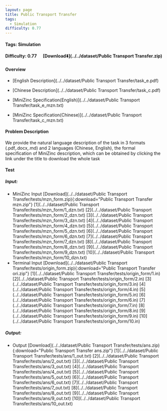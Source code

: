 ```yaml
---
layout: page
title: Public Transport Transfer
tags:
  - Simulation
difficulty: 0.77
---
```


#### Tags: Simulation
#### Difficulty: 0.77 &nbsp;&nbsp;&nbsp;&nbsp; [Download⬇️](../../dataset/Public Transport Transfer.zip)
#### Overview
- [English Description](../../dataset/Public Transport Transfer/task_e.pdf)
- [Chinese Description](../../dataset/Public Transport Transfer/task_c.pdf)
- [MiniZinc Specification(English)](../../dataset/Public Transport Transfer/task_e_mzn.txt)

- [MiniZinc Specification(Chinese)](../../dataset/Public Transport Transfer/task_c_mzn.txt)

#### Problem Description
We provide the natural language description of the task in 3 formats (.pdf,.docx,.md) and 2 languages (Chinese, English), the formal specification of MiniZinc description, which can be obtained by clicking the link under the title to download the whole task
#### Test
##### Input:
- MiniZinc Input [Download](../../dataset/Public Transport Transfer/tests/mzn_form.zip){:download="Public Transport Transfer mzn.zip"} [1](../../dataset/Public Transport Transfer/tests/mzn_form/1_dzn.txt) [2](../../dataset/Public Transport Transfer/tests/mzn_form/2_dzn.txt) [3](../../dataset/Public Transport Transfer/tests/mzn_form/3_dzn.txt) [4](../../dataset/Public Transport Transfer/tests/mzn_form/4_dzn.txt) [5](../../dataset/Public Transport Transfer/tests/mzn_form/5_dzn.txt) [6](../../dataset/Public Transport Transfer/tests/mzn_form/6_dzn.txt) [7](../../dataset/Public Transport Transfer/tests/mzn_form/7_dzn.txt) [8](../../dataset/Public Transport Transfer/tests/mzn_form/8_dzn.txt) [9](../../dataset/Public Transport Transfer/tests/mzn_form/9_dzn.txt) [10](../../dataset/Public Transport Transfer/tests/mzn_form/10_dzn.txt) 
- Terminal Input [Download](../../dataset/Public Transport Transfer/tests/origin_form.zip){:download="Public Transport Transfer ori.zip"} [1](../../dataset/Public Transport Transfer/tests/origin_form/1.in) [2](../../dataset/Public Transport Transfer/tests/origin_form/2.in) [3](../../dataset/Public Transport Transfer/tests/origin_form/3.in) [4](../../dataset/Public Transport Transfer/tests/origin_form/4.in) [5](../../dataset/Public Transport Transfer/tests/origin_form/5.in) [6](../../dataset/Public Transport Transfer/tests/origin_form/6.in) [7](../../dataset/Public Transport Transfer/tests/origin_form/7.in) [8](../../dataset/Public Transport Transfer/tests/origin_form/8.in) [9](../../dataset/Public Transport Transfer/tests/origin_form/9.in) [10](../../dataset/Public Transport Transfer/tests/origin_form/10.in) 

##### Output:
- Output [Download](../../dataset/Public Transport Transfer/tests/ans.zip){:download="Public Transport Transfer ans.zip"} [1](../../dataset/Public Transport Transfer/tests/ans/1_out.txt) [2](../../dataset/Public Transport Transfer/tests/ans/2_out.txt) [3](../../dataset/Public Transport Transfer/tests/ans/3_out.txt) [4](../../dataset/Public Transport Transfer/tests/ans/4_out.txt) [5](../../dataset/Public Transport Transfer/tests/ans/5_out.txt) [6](../../dataset/Public Transport Transfer/tests/ans/6_out.txt) [7](../../dataset/Public Transport Transfer/tests/ans/7_out.txt) [8](../../dataset/Public Transport Transfer/tests/ans/8_out.txt) [9](../../dataset/Public Transport Transfer/tests/ans/9_out.txt) [10](../../dataset/Public Transport Transfer/tests/ans/10_out.txt) 

